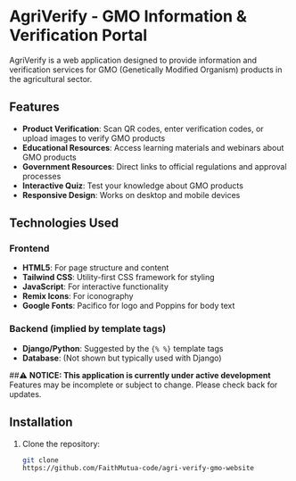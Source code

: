 # AgriVerify - GMO Information & Verification Portal



AgriVerify is a web application designed to provide information and verification services for GMO (Genetically Modified Organism) products in the agricultural sector. 

## Features

- **Product Verification**: Scan QR codes, enter verification codes, or upload images to verify GMO products
- **Educational Resources**: Access learning materials and webinars about GMO products
- **Government Resources**: Direct links to official regulations and approval processes
- **Interactive Quiz**: Test your knowledge about GMO products
- **Responsive Design**: Works on desktop and mobile devices

## Technologies Used

### Frontend
- **HTML5**: For page structure and content
- **Tailwind CSS**: Utility-first CSS framework for styling
- **JavaScript**: For interactive functionality
- **Remix Icons**: For iconography
- **Google Fonts**: Pacifico for logo and Poppins for body text

### Backend (implied by template tags)
- **Django/Python**: Suggested by the `{% %}` template tags
- **Database**: (Not shown but typically used with Django)


 ##⚠️ **NOTICE: This application is currently under active development**  
Features may be incomplete or subject to change. Please check back for updates.

## Installation

1. Clone the repository:
   ```bash
   git clone
   https://github.com/FaithMutua-code/agri-verify-gmo-website
